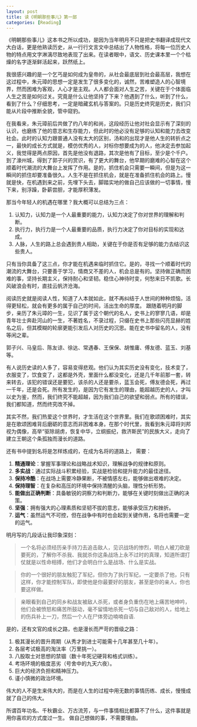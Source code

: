 ```yaml
---
layout: post
title: 读《明朝那些事儿》第一部
categories: [Reading]
---
```


《明朝那些事儿》这本书之所以成功，是因为当年明月不只是把史书翻译成现代文大白话，更是他熟读历史，从一行行文言文中总结出了人物性格，将每一位历史人物的特点用文字淋漓尽致地表现了出来。在读者眼中，语文、历史课本里一个个枯燥的名字逐渐鲜活起来，跃然纸上。

我很感兴趣的是一个乞丐是如何成为皇帝的，从社会最底层到社会最高层，我想在这过程中，朱元璋的思想一定是发生了很多变化的，诚然，苦难塑造人的心智境界，然而困难为客观，人心才是主观。人人都会面对人生之苦，关键在于个体面临人生之苦是如何过关。究竟是什么让他坚持了下来？他遇到了什么，听到了什么，看到了什么？仔细思考，一定是暗藏玄机与答案的。只是历史终究是历史，我们只能从片段中推断全貌，管中窥豹。

在我看来，朱元璋前后共做了约八年的和尚，这段经历让他对社会显示有了深刻的认识，也磨练了他的意志和生存能力，但此时的他必没有足够的认知和能力去改变社会。此时的认知力跟普通人没有太大的区别，汤和的出现才是他人生的转折点之一，最快的成长方式就是，模仿优秀的人，对标你想要成为的人，他决定去参加起义，我觉得是两点原因，首先是他没有退路，其次是他有了目标，至少是个千户。到了濠州城，得到了郭子兴的赏识，有了更大的舞台，他早期的磨难的心智在这个顺着时代潮流的大舞台上发挥了作用。是的，抓住机会只需要一瞬间，但是为这一瞬间的抓住却要准备很久。人生不是在抓住机会，就是在准备抓住机会的路上。慢就是快，在机遇到来之前，先埋下头去，脚踏实地的做自己应该做的一切事情，慢下来，别浮躁，卧薪尝胆，才能厚积薄发。

那当今年轻人的机遇在哪里？我大概可以总结为三点：
1. 认知力，认知力是一个人最重要的能力，认知力决定了你对世界的理解和判断。
2. 执行力，执行力是一个人最重要的品质，执行力决定了你对目标的实现和达成。
3. 人脉，人生的路上总会遇到贵人相助，关键在于你是否有足够的能力去结识这些贵人。

只有当你具备了这三点，你才能在机遇来临时抓住它。是的，寻找一个顺着时代的潮流的大舞台，只要善于学习，情商又不差的人，机会总是有的。坚持做正确而困难的事，坚持长期主义，保持耐心和坚韧。稳住心神待时变，何愁来日不凯歌。长风破浪会有时，直挂云帆济沧海。


阅读历史就是阅读人性，知道了人本就如此，就不再纠结于人世间的种种烦恼，活得更轻松，就会有更多的属于自己的时间，活出生命的厚度。
跟随着明月的脚步，亲历了朱元璋的一生，见识了属于这个朝代的名人，史书上的寥寥几语，却是青年壮士奔赴河山的一生，不著姓名，不录过程，只缀在史书上那些闪亮显赫的姓名之后，但其模糊的轮廓更能引发后人对历史的沉思。能在史书中留名的人，没有等闲之辈。

郭子兴、马皇后、陈友谅、徐达、常遇春、王保保、胡惟庸、傅友德、蓝玉、刘基等。

有人说历史读的人多了，容易变得悲观。他们认为其实历史没有变化，技术变了，衣服变了，饮食变了，这都是外壳，里面什么都没变化，还是几千年前那一套，转来转去，该犯的错误还是要犯，该杀的人还是要杀，蓝玉会死，傅友德会死，再过一千年，还是会死。所有发生的，是因为它有发生的理由，能超越历史的人，才叫以史为鉴，然而，我们终究不能超越，因为我们自己的欲望和弱点。所有的错误，我们都知道，然而终究改不掉。

其实不然，我们热爱这个世界时，才生活在这个世界里。我们在歌颂困难时，其实是在歌颂困难背后磨砺的意志而非困难本身。在那个时代里，我看到朱元璋将刘邦视为偶像，高举“驱除胡虏，恢复中华，立纲振纪，救济斯民”的民族大义，走向了建立王朝这个条孤独而漫长的道路。

还有书中提到名将是怎样炼成的，在成为名将的道路上， 需要：

1. **精通理论**：掌握军事理论和战略战术知识，理解战争的规律和原则。
2. **多实战**：通过实际战斗积累经验，实战是检验和提升能力的最佳途径。
3. **保持冷酷**：在战场上需要冷静果断，不被情感左右，能够做出艰难的决定。
4. **保持理智**：在复杂和高压的环境中保持清醒的头脑，理性分析形势。
5. **能做出正确判断**：具备敏锐的洞察力和判断力，能够在关键时刻做出正确的决策。
6. **坚强**：拥有强大的心理素质和坚韧不拔的意志，能够承受压力和挫折。
7. **运气**：虽然运气不可控，但在战争中有时也会起到关键作用，名将也需要一定的运气。

明月写的几段话让我印象深刻：

> 一个名将必须经历亲手持刀去追击敌人，见识战场的惨烈，明白人被刀砍是要死的，了解你不杀我、我就杀你这条战场上永不过时的真理，知道所谓打仗就是以性命相搏，他们才会明白什么是战场、什么是实战。

> 你的一个很好的朋友触犯了军纪，但你为了执行军纪，一定要杀了他，只有这样，你才能控制军队，即使他是你最要好的朋友，甚至是你的亲人，你也要这样做。

> 亲眼看到自己的同乡和战友被敌人杀死，或者身负重伤在地上痛苦地呻吟，他们会被愤怒和痛苦所鼓动，毫不留情地杀死一切与自己敌对的人，给地上的伤兵补上一刀，然后一个人在尸体旁边喃喃自语.


是的，还有文官的成长之路，也是漫长而严苛的晋级之路：

1. ​极其漫长的晋升周期​（从秀才到进士可能需十几年甚至几十年）。
2. 各层考试极高的淘汰率​（万里挑一）。
3. 八股取士对思想的禁锢​（数十年死记硬背和格式训练）。
4. 考场环境的极度恶劣​（号舍中的九天六夜）。
5. 巨大的经济负担和精神压力。​​
6. 谨小慎微的政治环境。


伟大的人不是生来伟大的，而是在人生的过程中用无数的事情历练、成长，慢慢成就了自己的伟大。

所谓百年功名、千秋霸业、万古流芳，与一件事情相比都算不了什么，这件事就是用你喜欢的方式度过一生。
做自己想做的事，不需要理由。








